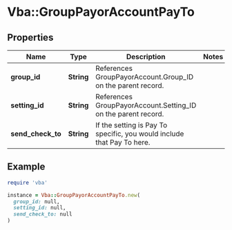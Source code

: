 # Vba::GroupPayorAccountPayTo

## Properties

| Name | Type | Description | Notes |
| ---- | ---- | ----------- | ----- |
| **group_id** | **String** | References GroupPayorAccount.Group_ID on the parent record. |  |
| **setting_id** | **String** | References GroupPayorAccount.Setting_ID on the parent record. |  |
| **send_check_to** | **String** | If the setting is Pay To specific, you would include that Pay To here. |  |

## Example

```ruby
require 'vba'

instance = Vba::GroupPayorAccountPayTo.new(
  group_id: null,
  setting_id: null,
  send_check_to: null
)
```

